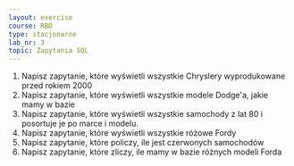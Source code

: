```yaml
---
layout: exercise
course: RBD
type: stacjonarne
lab_nr: 3
topic: Zapytania SQL
---
```

1. Napisz zapytanie, które wyświetli wszystkie Chryslery wyprodukowane przed rokiem 2000
2. Napisz zapytanie, które wyświetli wszystkie modele Dodge'a, jakie mamy w bazie
3. Napisz zapytanie, które wyświetli wszystkie samochody z lat 80 i posortuje je po marce i modelu.
4. Napisz zapytanie, które wyświetli wszystkie różowe Fordy
5. Napisz zapytanie, które policzy, ile jest czerwonych samochodów
6. Napisz zapytanie, które zliczy, ile mamy w bazie różnych modeli Forda